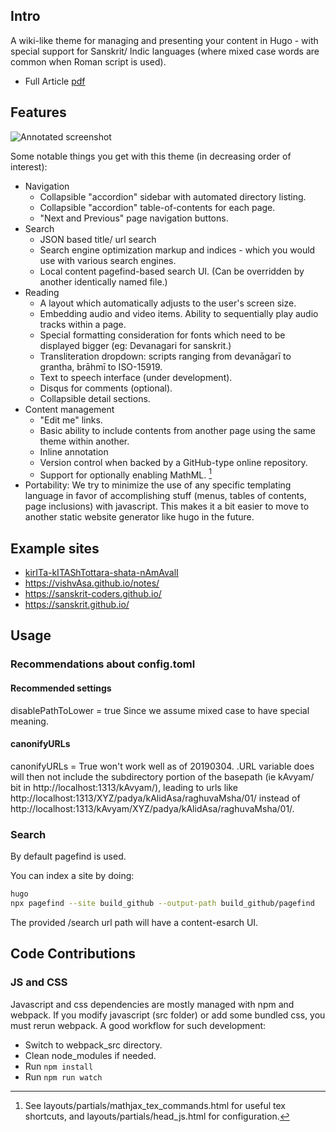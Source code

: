 ## Intro
A wiki-like theme for managing and presenting your content in Hugo - with special support for Sanskrit/ Indic languages (where mixed case words are common when Roman script is used).

- Full Article [pdf](https://sanskrit-coders.github.io/content/indic-site-framework-2022/indic-site-framework.pdf)


## Features
![Annotated screenshot](images/screenshot_annotated.png)


Some notable things you get with this theme (in decreasing order of interest):

- Navigation
  - Collapsible "accordion" sidebar with automated directory listing.
  - Collapsible "accordion" table-of-contents for each page.
  - "Next and Previous" page navigation buttons.
- Search
  - JSON based title/ url search
  - Search engine optimization markup and indices - which you would use with various search engines.
  - Local content pagefind-based search UI. (Can be overridden by another identically named file.)
- Reading
  - A layout which automatically adjusts to the user's screen size.
  - Embedding audio and video items. Ability to sequentially play audio tracks within a page.
  - Special formatting consideration for fonts which need to be displayed bigger (eg: Devanagari for sanskrit.)
  - Transliteration dropdown: scripts ranging from devanāgarī to grantha, brāhmī to ISO-15919.
  - Text to speech interface (under development).
  - Disqus for comments (optional).
  - Collapsible detail sections.
- Content management
  - "Edit me" links.
  - Basic ability to include contents from another page using the same theme within another.
  - Inline annotation
  - Version control when backed by a GitHub-type online repository.
  - Support for optionally enabling MathML. [^mathml_note]
- Portability: We try to minimize the use of any specific templating language in favor of accomplishing stuff (menus, tables of contents, page inclusions) with javascript. This makes it a bit easier to move to another static website generator like hugo in the future.


[^mathml_note]: See layouts/partials/mathjax_tex_commands.html for useful tex shortcuts, and layouts/partials/head_js.html for configuration.

## Example sites

- [kirITa-kITAShTottara-shata-nAmAvalI](https://vishvAsa.github.io/kAvyam/laxyam/padyam/rAjArAmasuta-shankaraH/stotram/kirITa-kITAShTottara-shata-nAmAvalI/)
- https://vishvAsa.github.io/notes/
- https://sanskrit-coders.github.io/
- https://sanskrit.github.io/


## Usage
### Recommendations about config.toml
#### Recommended settings
disablePathToLower = true Since we assume mixed case to have special meaning.

#### canonifyURLs
canonifyURLs = True won't work well as of 20190304. .URL variable does will then not include the subdirectory portion of the basepath (ie kAvyam/ bit in http://localhost:1313/kAvyam/), leading to urls like http://localhost:1313/XYZ/padya/kAlidAsa/raghuvaMsha/01/ instead of  http://localhost:1313/kAvyam/XYZ/padya/kAlidAsa/raghuvaMsha/01/.

### Search
By default pagefind is used.

You can index a site by doing:

```bash
hugo
npx pagefind --site build_github --output-path build_github/pagefind
```

The provided /search url path will have a content-esarch UI.

## Code Contributions
### JS and CSS
Javascript and css dependencies are mostly managed with npm and webpack.
If you modify javascript (src folder) or add some bundled css, you must rerun webpack. A good workflow for such development:

- Switch to webpack_src directory.
- Clean node_modules if needed.
- Run `npm install`
- Run `npm run watch`